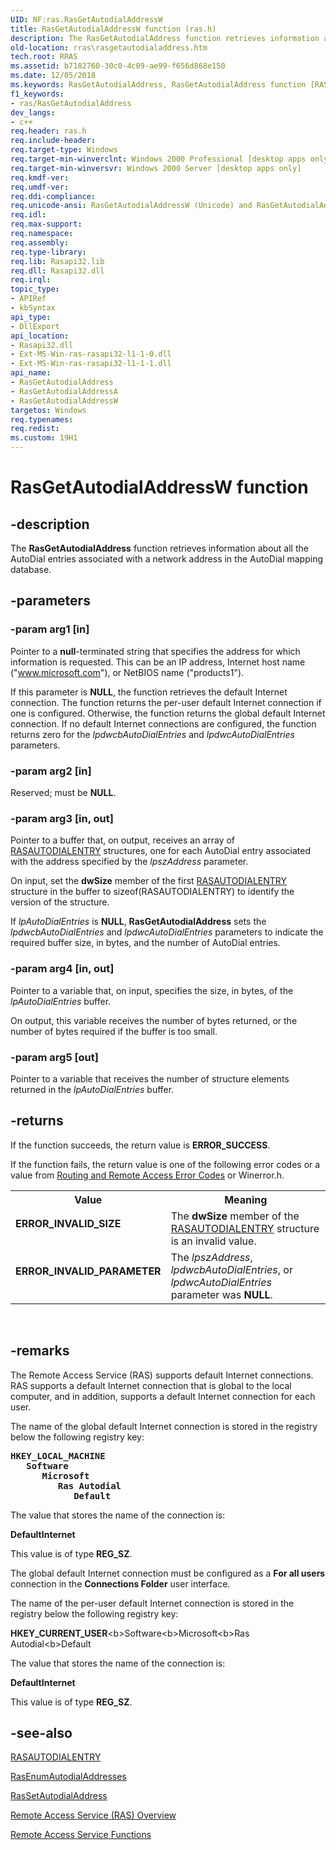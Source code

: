 ```yaml
---
UID: NF:ras.RasGetAutodialAddressW
title: RasGetAutodialAddressW function (ras.h)
description: The RasGetAutodialAddress function retrieves information about all the AutoDial entries associated with a network address in the AutoDial mapping database.
old-location: rras\rasgetautodialaddress.htm
tech.root: RRAS
ms.assetid: b7182760-30c0-4c09-ae99-f656d868e150
ms.date: 12/05/2018
ms.keywords: RasGetAutodialAddress, RasGetAutodialAddress function [RAS], RasGetAutodialAddressA, RasGetAutodialAddressW, _ras_rasgetautodialaddress, ras/RasGetAutodialAddress, ras/RasGetAutodialAddressA, ras/RasGetAutodialAddressW, rras.rasgetautodialaddress
f1_keywords:
- ras/RasGetAutodialAddress
dev_langs:
- c++
req.header: ras.h
req.include-header: 
req.target-type: Windows
req.target-min-winverclnt: Windows 2000 Professional [desktop apps only]
req.target-min-winversvr: Windows 2000 Server [desktop apps only]
req.kmdf-ver: 
req.umdf-ver: 
req.ddi-compliance: 
req.unicode-ansi: RasGetAutodialAddressW (Unicode) and RasGetAutodialAddressA (ANSI)
req.idl: 
req.max-support: 
req.namespace: 
req.assembly: 
req.type-library: 
req.lib: Rasapi32.lib
req.dll: Rasapi32.dll
req.irql: 
topic_type:
- APIRef
- kbSyntax
api_type:
- DllExport
api_location:
- Rasapi32.dll
- Ext-MS-Win-ras-rasapi32-l1-1-0.dll
- Ext-MS-Win-ras-rasapi32-l1-1-1.dll
api_name:
- RasGetAutodialAddress
- RasGetAutodialAddressA
- RasGetAutodialAddressW
targetos: Windows
req.typenames: 
req.redist: 
ms.custom: 19H1
---
```


# RasGetAutodialAddressW function


## -description


The 
<b>RasGetAutodialAddress</b> function retrieves information about all the AutoDial entries associated with a network address in the AutoDial mapping database.


## -parameters




### -param arg1 [in]

Pointer to a <b>null</b>-terminated string that specifies the address for which information is requested. This can be an IP address, Internet host name ("www.microsoft.com"), or NetBIOS name ("products1").

If this parameter is <b>NULL</b>, the function retrieves the default Internet connection. The function returns the per-user default Internet connection if one is configured. Otherwise, the function returns the global default Internet connection. If no default Internet connections are configured, the function returns zero for the <i>lpdwcbAutoDialEntries</i> and <i>lpdwcAutoDialEntries</i> parameters.


### -param arg2 [in]

Reserved; must be <b>NULL</b>.


### -param arg3 [in, out]

Pointer to a buffer that, on output, receives an array of 
<a href="https://docs.microsoft.com/previous-versions/windows/desktop/legacy/aa376721(v=vs.85)">RASAUTODIALENTRY</a> structures, one for each AutoDial entry associated with the address specified by the <i>lpszAddress</i> parameter. 




On input, set the <b>dwSize</b> member of the first 
<a href="https://docs.microsoft.com/previous-versions/windows/desktop/legacy/aa376721(v=vs.85)">RASAUTODIALENTRY</a> structure in the buffer to sizeof(RASAUTODIALENTRY) to identify the version of the structure.

If <i>lpAutoDialEntries</i> is <b>NULL</b>, 
<b>RasGetAutodialAddress</b> sets the <i>lpdwcbAutoDialEntries</i> and <i>lpdwcAutoDialEntries</i> parameters to indicate the required buffer size, in bytes, and the number of AutoDial entries.


### -param arg4 [in, out]

Pointer to a variable that, on input, specifies the size, in bytes, of the <i>lpAutoDialEntries</i> buffer. 




On output, this variable receives the number of bytes returned, or the number of bytes required if the buffer is too small.


### -param arg5 [out]

Pointer to a variable that receives the number of structure elements returned in the <i>lpAutoDialEntries</i> buffer.


## -returns



If the function succeeds, the return value is <b>ERROR_SUCCESS</b>.

If the function fails, the return value is one of the following error codes or a value from <a href="https://docs.microsoft.com/windows/desktop/RRAS/routing-and-remote-access-error-codes">Routing and Remote Access Error Codes</a> or Winerror.h.

<table>
<tr>
<th>Value</th>
<th>Meaning</th>
</tr>
<tr>
<td width="40%">
<dl>
<dt><b>ERROR_INVALID_SIZE</b></dt>
</dl>
</td>
<td width="60%">
The <b>dwSize</b> member of the 
<a href="https://docs.microsoft.com/previous-versions/windows/desktop/legacy/aa376721(v=vs.85)">RASAUTODIALENTRY</a> structure is an invalid value.

</td>
</tr>
<tr>
<td width="40%">
<dl>
<dt><b>ERROR_INVALID_PARAMETER</b></dt>
</dl>
</td>
<td width="60%">
The <i>lpszAddress</i>, <i>lpdwcbAutoDialEntries</i>, or <i>lpdwcAutoDialEntries</i> parameter was <b>NULL</b>.

</td>
</tr>
</table>
 




## -remarks



The Remote Access Service (RAS) supports default Internet connections. RAS supports a default Internet connection that is global to the local computer, and in addition, supports a default Internet connection for each user.

The name of the global default Internet connection is stored in the registry below the following registry key:


<pre xml:space="preserve"><b>HKEY_LOCAL_MACHINE</b>
   <b>Software</b>
      <b>Microsoft</b>
         <b>Ras Autodial</b>
            <b>Default</b></pre>


The value that stores the name of the connection is: 
			

<b>DefaultInternet</b>

This value is of type <b>REG_SZ</b>.

The global default Internet connection must be configured as a <b>For all users</b> connection in the <b>Connections Folder</b> user interface.

The name of the per-user default Internet connection is stored in the registry below the following registry key: 
			


<b>HKEY_CURRENT_USER</b>\<b>Software</b>\<b>Microsoft</b>\<b>Ras Autodial</b>\<b>Default</b>



The value that stores the name of the connection is: 
			

<b>DefaultInternet</b>

This value is of type <b>REG_SZ</b>.




## -see-also




<a href="https://docs.microsoft.com/previous-versions/windows/desktop/legacy/aa376721(v=vs.85)">RASAUTODIALENTRY</a>



<a href="https://docs.microsoft.com/windows/desktop/api/ras/nf-ras-rasenumautodialaddressesa">RasEnumAutodialAddresses</a>



<a href="https://docs.microsoft.com/windows/desktop/api/ras/nf-ras-rassetautodialaddressa">RasSetAutodialAddress</a>



<a href="https://docs.microsoft.com/windows/desktop/RRAS/about-remote-access-service">Remote Access Service (RAS) Overview</a>



<a href="https://docs.microsoft.com/windows/desktop/RRAS/remote-access-service-functions">Remote Access Service Functions</a>
 

 

